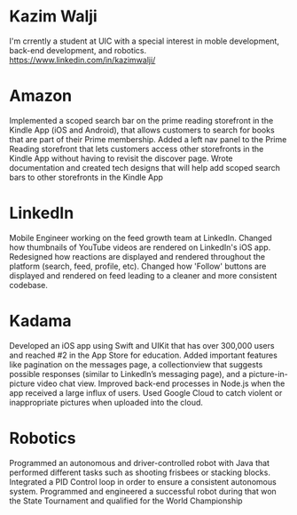 # Kazim Walji

I'm crrently a student at UIC with a special interest in moble development, back-end development, and robotics. 
https://www.linkedin.com/in/kazimwalji/

# Amazon
Implemented a scoped search bar on the prime reading storefront in the Kindle App (iOS and Android), that allows customers to search for books that are part of their Prime membership. Added a left nav panel to the Prime Reading storefront that lets customers access other storefronts in the Kindle App without having to revisit the discover page. Wrote documentation and created tech designs that will help add scoped search bars to other storefronts in the Kindle App

# LinkedIn
Mobile Engineer working on the feed growth team at LinkedIn. Changed how thumbnails of YouTube videos are rendered on LinkedIn's iOS app. Redesigned how reactions are displayed and rendered throughout the platform (search, feed, profile, etc). Changed how 'Follow' buttons are displayed and rendered on feed leading to a cleaner and more consistent codebase.

# Kadama
Developed an iOS app using Swift and UIKit that has over 300,000 users and reached #2 in the App
Store for education. Added important features like pagination on the messages page, a collectionview that suggests
possible responses (similar to Linkedln’s messaging page), and a picture-in-picture video chat view. Improved back-end processes in Node.js when the app received a large influx of users. Used Google Cloud to catch violent or inappropriate pictures when uploaded into the cloud.

# Robotics
Programmed an autonomous and driver-controlled robot with Java that performed different tasks such as shooting frisbees or stacking blocks. Integrated a PID Control loop in order to ensure a consistent autonomous system. Programmed and engineered a successful robot during that won the State Tournament and qualified
for the World Championship
